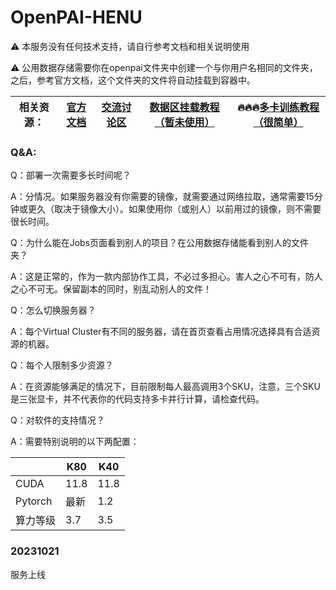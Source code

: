 # OpenPAI-HENU

⚠️ 本服务没有任何技术支持，请自行参考文档和相关说明使用

⚠️ 公用数据存储需要你在openpai文件夹中创建一个与你用户名相同的文件夹，之后，参考官方文档，这个文件夹的文件将自动挂载到容器中。

| 相关资源： | [官方文档](https://openpai.readthedocs.io/zh_CN/latest/manual/cluster-user/index.html) | [交流讨论区](https://github.com/yurhett/OpenPAI-HENU/issues) | [数据区挂载教程（暂未使用）](https://kb.synology.cn/zh-cn/DSM/tutorial/How_to_access_files_on_Synology_NAS_with_WebDAV) | 🔥🔥🔥[多卡训练教程（很简单）](https://pytorch.org/tutorials/beginner/blitz/data_parallel_tutorial.html) |
| ---------- | ------------------------------------------------------------ | ------------------------------------------------------------ | ------------------------------------------------------------ | ------------------------------------------------------------ |

### Q&A:

Q：部署一次需要多长时间呢？

A：分情况。如果服务器没有你需要的镜像，就需要通过网络拉取，通常需要15分钟或更久（取决于镜像大小）。如果使用你（或别人）以前用过的镜像，则不需要很长时间。

Q：为什么能在Jobs页面看到别人的项目？在公用数据存储能看到别人的文件夹？

A：这是正常的，作为一款内部协作工具，不必过多担心。害人之心不可有，防人之心不可无。保留副本的同时，别乱动别人的文件！

Q：怎么切换服务器？

A：每个Virtual Cluster有不同的服务器，请在首页查看占用情况选择具有合适资源的机器。

Q：每个人限制多少资源？

A：在资源能够满足的情况下，目前限制每人最高调用3个SKU，注意，三个SKU是三张显卡，并不代表你的代码支持多卡并行计算，请检查代码。

Q：对软件的支持情况？

A：需要特别说明的以下两配置：

|          | K80  | K40  |
| -------- | ---- | ---- |
| CUDA     | 11.8 | 11.8 |
| Pytorch  | 最新 | 1.2  |
| 算力等级 | 3.7  | 3.5  |


### 20231021

服务上线

